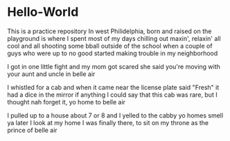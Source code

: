 # Hello-World
This is a practice repository 
In west Philidelphia, born and raised
on the playground is where I spent most of my days
chilling out maxin', relaxin' all cool 
and all shooting some bball outside of the school
when a couple of guys who were up to no good
started making trouble in my neighborhood 

I got in one little fight and my mom got scared
she said you're moving with your aunt and uncle in belle air

I whistled for a cab and when it came near
the license plate said "Fresh" it had a dice in the mirror
if anything I could say that this cab was rare, 
but I thought nah forget it, yo home to belle air

I pulled up to a house about 7 or 8 
and I yelled to the cabby yo homes smell ya later
I look at my home I was finally there,
to sit on my throne as the prince of belle air 
